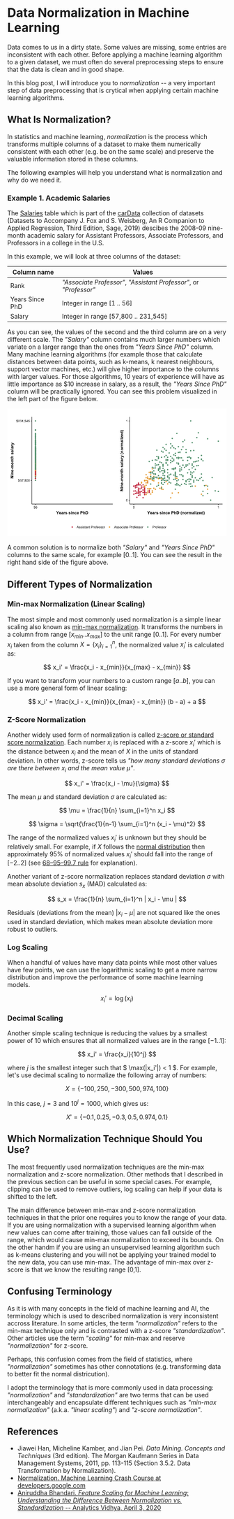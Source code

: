 # Data Normalization in Machine Learning

Data comes to us in a dirty state. Some values are missing, some entries are inconsistent with each other. Before applying a machine learning algorithm to a given dataset, we must often do several preprocessing steps to ensure that the data is clean and in good shape.

In this blog post, I will introduce you to _normalization_ -- a very important step of data preprocessing that is crytical when applying certain machine learning algorithms. 

## What Is Normalization?

In statistics and machine learning, _normalization_ is the process which transforms multiple columns of a dataset to make them numerically consistent with each other (e.g. be on the same scale) and preserve the valuable information stored in these columns.

The following examples will help you understand what is normalization and why do we need it.

### Example 1. Academic Salaries

The [Salaries]() table which is part of the [carData](https://cran.r-project.org/web/packages/carData/index.html) collection of datasets (Datasets to Accompany J. Fox and S. Weisberg, An R Companion to Applied Regression, Third Edition, Sage, 2019) descibes the 2008-09 nine-month academic salary for Assistant Professors, Associate Professors, and Professors in a college in the U.S.

In this example, we will look at three columns of the dataset:

| Column name | Values |
|---|---|
| Rank | _"Associate Professor"_, _"Assistant Professor"_, or _"Professor"_ |
| Years Since PhD | Integer in range [1 .. 56] |
| Salary | Integer in range [57,800 .. 231,545] |

As you can see, the values of the second and the third column are on a very different scale. The _"Salary"_ column contains much larger numbers which variate on a larger range than the ones from _"Years Since PhD"_ column. Many machine learning algorithms (for example those that calculate distances between data points, such as k-means, k nearest neighbours, support vector machines, etc.) will give higher importance to the columns with larger values. For those algorithms, 10 years of experience will have as little importance as $10 increase in salary, as a result, the _"Years Since PhD"_ column will be practically ignored. You can see this problem visualized in the left part of the figure below.

![](img/AcademicSalary.png)

A common solution is to normalize both _"Salary"_ and _"Years Since PhD"_ columns to the same scale, for example [0..1]. You can see the result in the right hand side of the figure above.

## Different Types of Normalization

### Min-max Normalization (Linear Scaling)

The most simple and most commonly used normalization is a simple linear scaling also known as [min-max normalization](https://en.wikipedia.org/wiki/Feature_scaling). It transforms the numbers in a column from range $[x_{min}..x_{max}]$ to the unit range $[0..1]$. For every number $x_i$ taken from the column $X = \{ x_i \}_{i=1}^n$, the normalized value $x_i'$ is calculated as:

$$ x_i' = \frac{x_i - x_{min}}{x_{max} - x_{min}} $$

If you want to transform your numbers to a custom range $[a..b]$, you can use a more general form of linear scaling:

$$ x_i' = \frac{x_i - x_{min}}{x_{max} - x_{min}} (b - a) + a $$

### Z-Score Normalization

Another widely used form of normalization is called [z-score or standard score normalization](https://en.wikipedia.org/wiki/Standard_score). Each number $x_i$ is replaced with a z-score $x_i'$ which is the distance between $x_i$ and the mean of $X$ in the units of standard deviation. In other words, z-score tells us _"how many standard deviations_ $\sigma$ _are there between_ $x_i$ _and the mean value $\mu$"_. 

$$ x_i' = \frac{x_i - \mu}{\sigma} $$

The mean $\mu$ and standard deviation $\sigma$ are calculated as:

$$ \mu = \frac{1}{n} \sum_{i=1}^n x_i $$

$$ \sigma = \sqrt{\frac{1}{n-1} \sum_{i=1}^n (x_i - \mu)^2} $$

The range of the normalized values $x_i'$ is unknown but they should be relatively small. For example, if $X$ follows the [normal distribution](https://en.wikipedia.org/wiki/Normal_distribution) then approximately 95% of normalized values $x_i'$ should fall into the range of $[-2..2]$ (see [68–95–99.7 rule](https://en.wikipedia.org/wiki/68%E2%80%9395%E2%80%9399.7_rule) for explanation).

Another variant of z-score normalization replaces standard deviation $\sigma$ with mean absolute deviation $s_x$ (MAD) calculated as:

$$ s_x = \frac{1}{n} \sum_{i=1}^n | x_i - \mu | $$

Residuals (deviations from the mean) $|x_i - \mu |$ are not squared like the ones used in standard deviation, which makes mean absolute deviation more robust to outliers.

### Log Scaling

When a handful of values have many data points while most other values have few points, we can use the logarithmic scaling to get a more narrow distribution and improve the performance of some machine learning models.

$$ x_i' = \log(x_i) $$

### Decimal Scaling

Another simple scaling technique is reducing the values by a smallest power of 10 which ensures that all normalized values are in the range $[-1..1]$:

$$ x_i' = \frac{x_i}{10^j} $$

where $j$ is the smallest integer such that $ \max(|x_i'|) < 1 $. For example, let's use decimal scaling to normalize the following array of numbers:

$$ X = \{ -100, 250, -300, 500, 974, 100 \}$$

In this case, $j=3$ and $10^j=1000$, which gives us:

$$ X' = \{ -0.1, 0.25, -0.3, 0.5, 0.974, 0.1 \} $$

## Which Normalization Technique Should You Use?

The most frequently used normalization techniques are the min-max normalization and z-score normalization. Other methods that I described in the previous section can be useful in some special cases. For example, clipping can be used to remove outliers, log scaling can help if your data is shifted to the left.

The main difference between min-max and z-score normalization techniques in that the prior one requires you to know the range of your data. If you are using normalization with a supervised learning algorithm when new values can come after training, those values can fall outside of the range, which would cause min-max normalization to exceed its bounds. On the other handm if you are using an unsupervised learning algorithm such as k-means clustering and you will not be applying your trained model to the new data, you can use min-max. The advantage of min-max over z-score is that we know the resulting range [0,1].

## Confusing Terminology

As it is with many concepts in the field of machine learning and AI, the terminology which is used to described normalization is very inconsistent accross literature. In some articles, the term _"normalization"_ refers to the min-max technique only and is contrasted with a z-score _"standardization"_. Other articles use the term _"scaling"_ for min-max and reserve _"normalization"_ for z-score.

Perhaps, this confusion comes from the field of statistics, where _"normalization"_ sometimes has other connotations (e.g. transforming data to better fit the normal districution).

I adopt the terminology that is more commonly used in data processing: _"normalization"_ and _"standardization"_ are two terms that can be used interchangeably and encapsulate different techniques such as _"min-max normalization"_ (a.k.a. _"linear scaling"_) and _"z-score normalization"_.

## References

* Jiawei Han, Micheline Kamber, and Jian Pei. _Data Mining. Concepts and Techniques_ (3rd edition). The Morgan Kaufmann Series in Data Management Systems, 2011, pp. 113-115 (Section 3.5.2. Data Transformation by Normalization).
* [Normalization. Machine Learning Crash Course at developers.google.com](https://developers.google.com/machine-learning/data-prep/transform/normalization)
* [Aniruddha Bhandari. _Feature Scaling for Machine Learning: Understanding the Difference Between Normalization vs. Standardization_ -- Analytics Vidhya, April 3, 2020](https://www.analyticsvidhya.com/blog/2020/04/feature-scaling-machine-learning-normalization-standardization/)